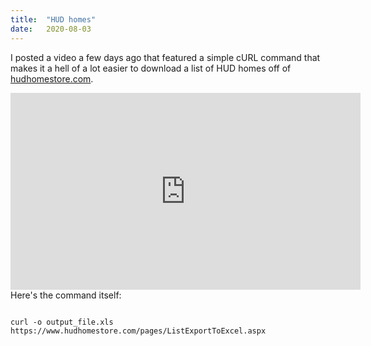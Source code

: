 ```yaml
---
title:  "HUD homes"
date:   2020-08-03
---
```


I posted a video a few days ago that featured a simple cURL command that makes it a hell of a lot easier to download a list of HUD homes off of [hudhomestore.com](https://www.hudhomestore.com).
<div class="videoWrapper">
<iframe width="560" height="315" src="https://www.youtube.com/embed/z-GLikPMNOc" frameborder="0" allow="accelerometer; autoplay; encrypted-media; gyroscope; picture-in-picture" allowfullscreen></iframe>
</div>
Here's the command itself:

```

curl -o output_file.xls https://www.hudhomestore.com/pages/ListExportToExcel.aspx

```
